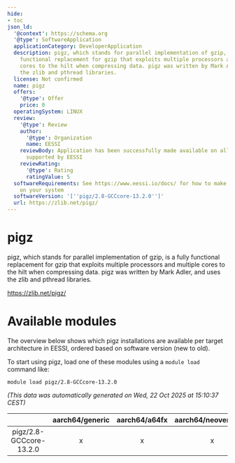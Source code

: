```yaml
---
hide:
- toc
json_ld:
  '@context': https://schema.org
  '@type': SoftwareApplication
  applicationCategory: DeveloperApplication
  description: pigz, which stands for parallel implementation of gzip, is a fully
    functional replacement for gzip that exploits multiple processors and multiple
    cores to the hilt when compressing data. pigz was written by Mark Adler, and uses
    the zlib and pthread libraries.
  license: Not confirmed
  name: pigz
  offers:
    '@type': Offer
    price: 0
  operatingSystem: LINUX
  review:
    '@type': Review
    author:
      '@type': Organization
      name: EESSI
    reviewBody: Application has been successfully made available on all architectures
      supported by EESSI
    reviewRating:
      '@type': Rating
      ratingValue: 5
  softwareRequirements: See https://www.eessi.io/docs/ for how to make EESSI available
    on your system
  softwareVersion: '[''pigz/2.8-GCCcore-13.2.0'']'
  url: https://zlib.net/pigz/
---
```


pigz
====


pigz, which stands for parallel implementation of gzip, is a fully functional replacement for gzip that exploits multiple processors and multiple cores to the hilt when compressing data. pigz was written by Mark Adler, and uses the zlib and pthread libraries.

https://zlib.net/pigz/
# Available modules


The overview below shows which pigz installations are available per target architecture in EESSI, ordered based on software version (new to old).

To start using pigz, load one of these modules using a `module load` command like:

```shell
module load pigz/2.8-GCCcore-13.2.0
```

*(This data was automatically generated on Wed, 22 Oct 2025 at 15:10:37 CEST)*

| |aarch64/generic|aarch64/a64fx|aarch64/neoverse_n1|aarch64/neoverse_v1|aarch64/nvidia/grace|x86_64/generic|x86_64/amd/zen2|x86_64/amd/zen3|x86_64/amd/zen4|x86_64/intel/cascadelake|x86_64/intel/haswell|x86_64/intel/icelake|x86_64/intel/sapphirerapids|x86_64/intel/skylake_avx512|
| :---: | :---: | :---: | :---: | :---: | :---: | :---: | :---: | :---: | :---: | :---: | :---: | :---: | :---: | :---: |
|pigz/2.8-GCCcore-13.2.0|x|x|x|x|x|x|x|x|x|x|x|x|x|x|
